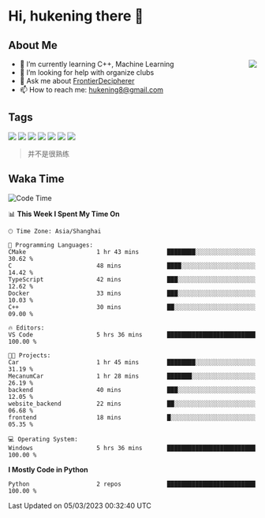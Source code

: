 # Hi, hukening there 👋

## About Me

<a href="#">
  <img align="right" src="https://github-readme-stats-git-masterrstaa-rickstaa.vercel.app/api?username=Tokyo469&count_private=true&show_icons=true&bg_color=15,f2f7fd,E0EAFC" />
</a>

- 🌱 I’m currently learning C++, Machine Learning
- 🤔 I’m looking for help with organize clubs
- 💬 Ask me about [FrontierDecipherer](https://github.com/FrontierDecipherer)
- 📫 How to reach me: hukening8@gmail.com

## Tags

![](https://img.shields.io/badge/-Python-3e74a2?style=flat-square&logo=Python&logoColor=fff)
![](https://img.shields.io/badge/-C++-00579c?style=flat-square&logo=cplusplus&logoColor=fff)
![](https://img.shields.io/badge/-Node.js-339933?style=flat-square&logo=Node.js&logoColor=fff)
![](https://img.shields.io/badge/-React-2d98ce?style=flat-square&logo=React&logoColor=fff)
![](https://img.shields.io/badge/-Linux-000000?style=flat-square&logo=Linux&logoColor=fff)
![](https://img.shields.io/badge/-MySQL-4479A1?style=flat-square&logo=MySQL&logoColor=fff)
![](https://img.shields.io/badge/-MongoDB-47A248?style=flat-square&logo=MongoDB&logoColor=fff)

> 并不是很熟练

## Waka Time

<!--START_SECTION:waka-->
![Code Time](http://img.shields.io/badge/Code%20Time-161%20hrs%2051%20mins-blue)

📊 **This Week I Spent My Time On** 

```text
🕑︎ Time Zone: Asia/Shanghai

💬 Programming Languages: 
CMake                    1 hr 43 mins        ████████░░░░░░░░░░░░░░░░░   30.62 % 
C                        48 mins             ████░░░░░░░░░░░░░░░░░░░░░   14.42 % 
TypeScript               42 mins             ███░░░░░░░░░░░░░░░░░░░░░░   12.62 % 
Docker                   33 mins             ███░░░░░░░░░░░░░░░░░░░░░░   10.03 % 
C++                      30 mins             ██░░░░░░░░░░░░░░░░░░░░░░░   09.00 % 

🔥 Editors: 
VS Code                  5 hrs 36 mins       █████████████████████████   100.00 % 

🐱‍💻 Projects: 
Car                      1 hr 45 mins        ████████░░░░░░░░░░░░░░░░░   31.19 % 
MecanumCar               1 hr 28 mins        ███████░░░░░░░░░░░░░░░░░░   26.19 % 
backend                  40 mins             ███░░░░░░░░░░░░░░░░░░░░░░   12.05 % 
website_backend          22 mins             ██░░░░░░░░░░░░░░░░░░░░░░░   06.68 % 
frontend                 18 mins             █░░░░░░░░░░░░░░░░░░░░░░░░   05.35 % 

💻 Operating System: 
Windows                  5 hrs 36 mins       █████████████████████████   100.00 % 
```

**I Mostly Code in Python** 

```text
Python                   2 repos             █████████████████████████   100.00 % 
```




 Last Updated on 05/03/2023 00:32:40 UTC
<!--END_SECTION:waka-->
